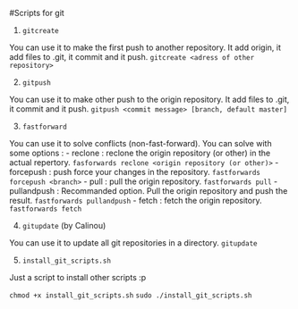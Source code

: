 #Scripts for git

1. `gitcreate`

You can use it to make the first push to another repository. It add origin, it add files to .git, it commit and it push.
`gitcreate <adress of other repository>`

2. `gitpush`

You can use it to make other push to the origin repository. It add files to .git, it commit and it push.
`gitpush <commit message> [branch, default master]`

3. `fastforward`

You can use it to solve conflicts (non-fast-forward).
You can solve with some options :
	- reclone : reclone the origin repository (or other) in the actual repertory.
		`fasforwards reclone <origin repository (or other)>`
	- forcepush : push force your changes in the repository.
		`fastforwards forcepush <branch>`
	- pull : pull the origin repository.
		`fastforwards pull`
	- pullandpush : Recommanded option. Pull the origin repository and push the result.
		`fastforwards pullandpush`
	- fetch : fetch the origin repository.
		`fastforwards fetch`

4. `gitupdate` (by Calinou)

You can use it to update all git repositories in a directory.
`gitupdate`

5. `install_git_scripts.sh`

Just a script to install other scripts :p

`chmod +x install_git_scripts.sh`
`sudo ./install_git_scripts.sh`

